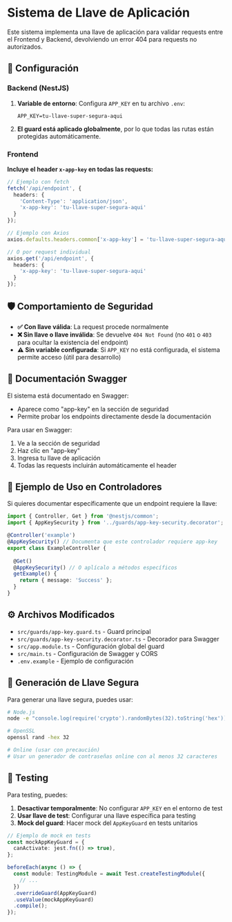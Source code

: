 # Sistema de Llave de Aplicación

Este sistema implementa una llave de aplicación para validar requests entre el Frontend y Backend, devolviendo un error 404 para requests no autorizados.

## 🔧 Configuración

### Backend (NestJS)

1. **Variable de entorno**: Configura `APP_KEY` en tu archivo `.env`:
   ```env
   APP_KEY=tu-llave-super-segura-aqui
   ```

2. **El guard está aplicado globalmente**, por lo que todas las rutas están protegidas automáticamente.

### Frontend

**Incluye el header `x-app-key` en todas las requests:**

```typescript
// Ejemplo con fetch
fetch('/api/endpoint', {
  headers: {
    'Content-Type': 'application/json',
    'x-app-key': 'tu-llave-super-segura-aqui'
  }
});

// Ejemplo con Axios
axios.defaults.headers.common['x-app-key'] = 'tu-llave-super-segura-aqui';

// O por request individual
axios.get('/api/endpoint', {
  headers: {
    'x-app-key': 'tu-llave-super-segura-aqui'
  }
});
```

## 🛡️ Comportamiento de Seguridad

- **✅ Con llave válida**: La request procede normalmente
- **❌ Sin llave o llave inválida**: Se devuelve `404 Not Found` (no `401` o `403` para ocultar la existencia del endpoint)
- **⚠️ Sin variable configurada**: Si `APP_KEY` no está configurada, el sistema permite acceso (útil para desarrollo)

## 📖 Documentación Swagger

El sistema está documentado en Swagger:
- Aparece como "app-key" en la sección de seguridad
- Permite probar los endpoints directamente desde la documentación

Para usar en Swagger:
1. Ve a la sección de seguridad
2. Haz clic en "app-key"
3. Ingresa tu llave de aplicación
4. Todas las requests incluirán automáticamente el header

## 🚀 Ejemplo de Uso en Controladores

Si quieres documentar específicamente que un endpoint requiere la llave:

```typescript
import { Controller, Get } from '@nestjs/common';
import { AppKeySecurity } from '../guards/app-key-security.decorator';

@Controller('example')
@AppKeySecurity() // Documenta que este controlador requiere app-key
export class ExampleController {
  
  @Get()
  @AppKeySecurity() // O aplícalo a métodos específicos
  getExample() {
    return { message: 'Success' };
  }
}
```

## ⚙️ Archivos Modificados

- `src/guards/app-key.guard.ts` - Guard principal
- `src/guards/app-key-security.decorator.ts` - Decorador para Swagger
- `src/app.module.ts` - Configuración global del guard
- `src/main.ts` - Configuración de Swagger y CORS
- `.env.example` - Ejemplo de configuración

## 🔐 Generación de Llave Segura

Para generar una llave segura, puedes usar:

```bash
# Node.js
node -e "console.log(require('crypto').randomBytes(32).toString('hex'))"

# OpenSSL
openssl rand -hex 32

# Online (usar con precaución)
# Usar un generador de contraseñas online con al menos 32 caracteres
```

## 🧪 Testing

Para testing, puedes:

1. **Desactivar temporalmente**: No configurar `APP_KEY` en el entorno de test
2. **Usar llave de test**: Configurar una llave específica para testing
3. **Mock del guard**: Hacer mock del `AppKeyGuard` en tests unitarios

```typescript
// Ejemplo de mock en tests
const mockAppKeyGuard = {
  canActivate: jest.fn(() => true),
};

beforeEach(async () => {
  const module: TestingModule = await Test.createTestingModule({
    // ...
  })
  .overrideGuard(AppKeyGuard)
  .useValue(mockAppKeyGuard)
  .compile();
});
```